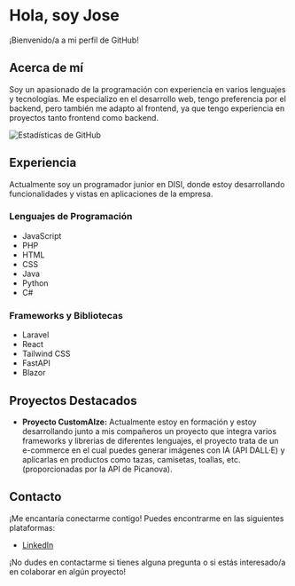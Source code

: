 # Hola, soy Jose

¡Bienvenido/a a mi perfil de GitHub!

## Acerca de mí

Soy un apasionado de la programación con experiencia en varios lenguajes y tecnologías. Me especializo en el desarrollo web, tengo preferencia por el backend, pero también me adapto al frontend, ya que tengo experiencia en proyectos tanto frontend como backend.

![Estadísticas de GitHub](https://github-readme-stats.vercel.app/api?username=Illomedina&show_icons=true&theme=radical)
## Experiencia

Actualmente soy un programador junior en DISI, donde estoy desarrollando funcionalidades y vistas en aplicaciones de la empresa.

### Lenguajes de Programación

- JavaScript
- PHP
- HTML
- CSS
- Java
- Python
- C#

### Frameworks y Bibliotecas

- Laravel
- React
- Tailwind CSS
- FastAPI
- Blazor

## Proyectos Destacados

- **Proyecto CustomAIze:** Actualmente estoy en formación y estoy desarrollando junto a mis compañeros un proyecto que integra varios frameworks y librerias de diferentes lenguajes, el proyecto trata de un e-commerce en el cual puedes generar imágenes con IA (API DALL·E) y aplicarlas en productos como tazas, camisetas, toallas, etc. (proporcionadas por la API de Picanova).

## Contacto

¡Me encantaría conectarme contigo! Puedes encontrarme en las siguientes plataformas:

- <a href="https://www.linkedin.com/in/jose-ahmed-medina-ben-haddouch-4a88022b3/" target="_blank">LinkedIn</a>

<!-- - [Twitter](https://twitter.com/tu-usuario) -->
<!-- - [Sitio web](https://www.tusitio.com) -->

¡No dudes en contactarme si tienes alguna pregunta o si estás interesado/a en colaborar en algún proyecto!

